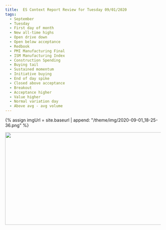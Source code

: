 ```yaml
---
title:  ES Context Report Review for Tuesday 09/01/2020
tags:
  - September
  - Tuesday
  - First day of month
  - New all-time highs
  - Open drive down
  - Open below acceptance
  - Redbook
  - PMI Manufacturing Final
  - ISM Manufacturing Index
  - Construction Spending
  - Buying tail
  - Sustained momentum
  - Initiative buying
  - End of day spike
  - Closed above acceptance
  - Breakout
  - Acceptance higher
  - Value higher
  - Normal variation day
  - Above avg - avg volume
---
```


{% assign imgUrl = site.baseurl | append: "/theme/img/2020-09-01_18-25-36.png" %}

[<img src="{{imgUrl}}" width="600" height="300">]({{imgUrl}})

